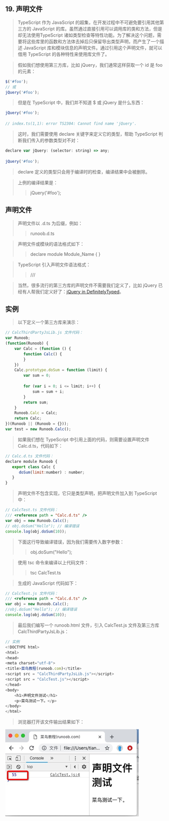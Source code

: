 ## 19. 声明文件
> TypeScript 作为 JavaScript 的超集，在开发过程中不可避免要引用其他第三方的 JavaScript 的库。虽然通过直接引用可以调用库的类和方法，但是却无法使用TypeScript 诸如类型检查等特性功能。为了解决这个问题，需要将这些库里的函数和方法体去掉后只保留导出类型声明，而产生了一个描述 JavaScript 库和模块信息的声明文件。通过引用这个声明文件，就可以借用 TypeScript 的各种特性来使用库文件了。

> 假如我们想使用第三方库，比如 jQuery，我们通常这样获取一个 id 是 foo 的元素：

``` js
$('#foo');
// 或
jQuery('#foo');
```

> 但是在 TypeScript 中，我们并不知道 $ 或 jQuery 是什么东西：

``` js
jQuery('#foo');

// index.ts(1,1): error TS2304: Cannot find name 'jQuery'.
```

> 这时，我们需要使用 declare 关键字来定义它的类型，帮助 TypeScript 判断我们传入的参数类型对不对：

``` js
declare var jQuery: (selector: string) => any;

jQuery('#foo');
```

> declare 定义的类型只会用于编译时的检查，编译结果中会被删除。

> 上例的编译结果是：
>
>> jQuery('#foo');

## 声明文件
> 声明文件以 .d.ts 为后缀，例如：
>
>> runoob.d.ts

> 声明文件或模块的语法格式如下：
>
>> declare module Module_Name {
}

> TypeScript 引入声明文件语法格式：
>
>> /// <reference path = " runoob.d.ts" />

> 当然，很多流行的第三方库的声明文件不需要我们定义了，比如 jQuery 已经有人帮我们定义好了：[jQuery in DefinitelyTyped](https://github.com/DefinitelyTyped/DefinitelyTyped/tree/master/types/jquery/index.d.ts)。

## 实例
> 以下定义一个第三方库来演示：

``` js
// CalcThirdPartyJsLib.js 文件代码：
var Runoob;  
(function(Runoob) {
    var Calc = (function () { 
        function Calc() { 
        } 
    })
    Calc.prototype.doSum = function (limit) {
        var sum = 0; 
 
        for (var i = 0; i <= limit; i++) { 
            sum = sum + i; 
        }
        return sum; 
    }
    Runoob.Calc = Calc; 
    return Calc; 
})(Runoob || (Runoob = {})); 
var test = new Runoob.Calc();
```

> 如果我们想在 TypeScript 中引用上面的代码，则需要设置声明文件 Calc.d.ts，代码如下：

``` js
// Calc.d.ts 文件代码：
declare module Runoob { 
   export class Calc { 
      doSum(limit:number) : number; 
   }
}
```

> 声明文件不包含实现，它只是类型声明，把声明文件加入到 TypeScript 中：

``` js
// CalcTest.ts 文件代码：
/// <reference path = "Calc.d.ts" /> 
var obj = new Runoob.Calc(); 
// obj.doSum("Hello"); // 编译错误
console.log(obj.doSum(10));
```

> 下面这行导致编译错误，因为我们需要传入数字参数：
>
>> obj.doSum("Hello");

> 使用 tsc 命令来编译以上代码文件：
>
>> tsc CalcTest.ts

> 生成的 JavaScript 代码如下：

``` js
// CalcTest.js 文件代码：
/// <reference path = "Calc.d.ts" /> 
var obj = new Runoob.Calc();
//obj.doSum("Hello"); // 编译错误
console.log(obj.doSum(10));
```

> 最后我们编写一个 runoob.html 文件，引入 CalcTest.js 文件及第三方库 CalcThirdPartyJsLib.js：
``` js
// 实例
<!DOCTYPE html>
<html>
<head>
<meta charset="utf-8">
<title>菜鸟教程(runoob.com)</title>
<script src = "CalcThirdPartyJsLib.js"></script> 
<script src = "CalcTest.js"></script> 
</head>
<body>
    <h1>声明文件测试</h1>
    <p>菜鸟测试一下。</p>
</body>
</html>
```

> 浏览器打开该文件输出结果如下：

![这是图片](/images/ts_declare_file.jpg "Magic Gardens")
